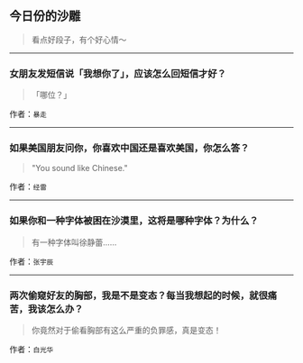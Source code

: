 ## 今日份的沙雕

> 看点好段子，有个好心情～


 
---

### 女朋友发短信说「我想你了」，应该怎么回短信才好？

> 「哪位？」


作者：`暴走`

---

### 如果美国朋友问你，你喜欢中国还是喜欢美国，你怎么答？

> "You sound like Chinese."


作者：`经雷`

---

### 如果你和一种字体被困在沙漠里，这将是哪种字体？为什么？

> 有一种字体叫徐静蕾……


作者：`张宇辰`

---

### 两次偷窥好友的胸部，我是不是变态？每当我想起的时候，就很痛苦，我该怎么办？

> 你竟然对于偷看胸部有这么严重的负罪感，真是变态！


作者：`白光华`